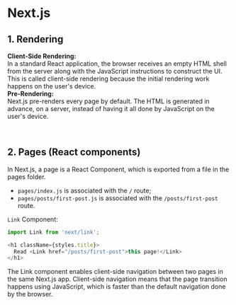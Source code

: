 # Next.js

## 1. Rendering
**Client-Side Rendering:**  
In a standard React application, the browser receives an empty HTML shell from the server along with the JavaScript instructions to construct the UI. This is called client-side rendering because the initial rendering work happens on the user's device.  
**Pre-Rendering:**  
Next.js pre-renders every page by default. The HTML is generated in advance, on a server, instead of having it all done by JavaScript on the user's device.

<br>

## 2. Pages (React components)
In Next.js, a page is a React Component, which is exported from a file in the pages folder.  
- `pages/index.js` is associated with the `/` route;  
- `pages/posts/first-post.js` is associated with the `/posts/first-post` route.

`Link` Component:  
```js
import Link from 'next/link';

<h1 className={styles.title}>
  Read <Link href="/posts/first-post">this page!</Link>
</h1>
```
The Link component enables client-side navigation between two pages in the same Next.js app. Client-side navigation means that the page transition happens using JavaScript, which is faster than the default navigation done by the browser.  

